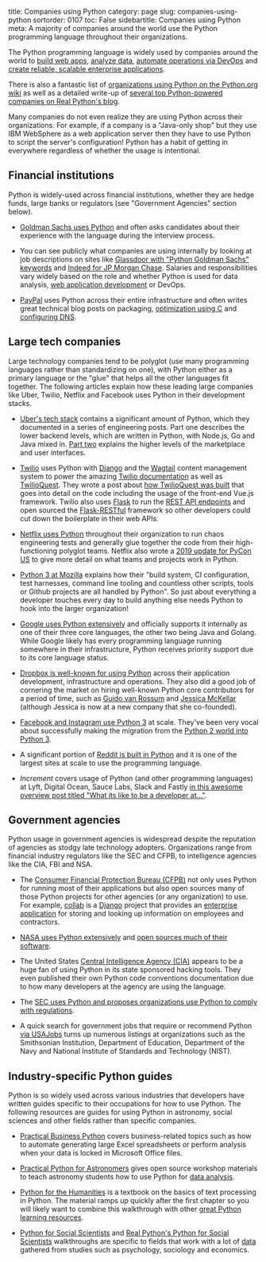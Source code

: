 title: Companies using Python
category: page
slug: companies-using-python
sortorder: 0107
toc: False
sidebartitle: Companies using Python
meta: A majority of companies around the world use the Python programming language throughout their organizations.


The Python programming language is widely used by companies around the world 
to [build web apps](/web-development.html), [analyze data](/data.html),
[automate operations via DevOps](/devops.html) and 
[create reliable, scalable enterprise applications](/enterprise-python.html).

There is also a fantastic list of 
[organizations using Python on the Python.org wiki](https://wiki.python.org/moin/OrganizationsUsingPython#Games)
as well as a detailed write-up of 
[several top Python-powered companies on Real Python's blog](https://realpython.com/world-class-companies-using-python/).

Many companies do not even realize they are using Python across their
organizations. For example, if a company is a "Java-only shop" but they
use IBM WebSphere as a web application server then they have to use
Python to script the server's configuration! Python has a habit of getting
in everywhere regardless of whether the usage is intentional.


## Financial institutions
Python is widely-used across financial institutions, whether they are
hedge funds, large banks or regulators (see "Government Agencies" section
below).

* [Goldman Sachs uses Python](https://www.quora.com/Why-does-Goldman-Sachs-ask-for-Python-language-as-a-skill-during-the-interview-for-an-analyst-role)
  and often asks candidates about their experience with the language
  during the interview process. 

* You can see publicly what companies are using internally by looking
  at job descriptions on sites like 
  [Glassdoor with "Python Goldman Sachs" keywords](https://www.glassdoor.com/Jobs/Goldman-Sachs-python-Jobs-EI_IE2800.0,13_KO14,20.htm)
  and
  [Indeed for JP Morgan Chase](https://www.indeed.com/salaries/Python-Developer-Salaries-at-JPMorgan-Chase).
  Salaries and responsibilities vary widely based on the role and whether
  Python is used for data analysis, 
  [web application development](/web-development.html) or DevOps.

* [PayPal](https://www.paypal-engineering.com/2016/09/07/python-packaging-at-paypal/)
  uses Python across their entire infrastructure and often writes great
  technical blog posts on packaging, 
  [optimization using C](https://www.paypal-engineering.com/2016/09/22/python-by-the-c-side/) 
  and [configuring DNS](https://www.paypal-engineering.com/2015/12/16/enterprise-overhaul-resolving-dns/).


## Large tech companies
Large technology companies tend to be polyglot (use many programming 
languages rather than standardizing on one), with Python either as a
primary language or the "glue" that helps all the other languages fit
together. The following articles explain how these leading large companies 
like Uber, Twilio, Netflix and Facebook uses Python in their development 
stacks.

* [Uber's tech stack](https://eng.uber.com/tech-stack-part-one/) contains
  a significant amount of Python, which they documented in a series of 
  engineering posts. Part one describes the lower backend levels, which are 
  written in Python, with Node.js, Go and Java mixed in. 
  [Part two](https://eng.uber.com/tech-stack-part-two/) explains the higher
  levels of the marketplace and user interfaces.

* [Twilio](https://www.twilio.com/) uses Python with [Django](/django.html)
  and the [Wagtail](https://wagtail.io/) content management system to power
  the amazing [Twilio documentation](https://www.twilio.com/) as well as
  [TwilioQuest](https://www.twilio.com/quest). They wrote a post about
  [how TwilioQuest was built](https://www.twilio.com/blog/2017/11/building-twilioquest-with-twilio-sync-django-and-vue-js.html) 
  that goes into detail on the code including the usage of the front-end 
  Vue.js framework. Twilio also uses [Flask](/flask.html) to run the 
  [REST API endpoints](https://www.twilio.com/docs/usage/api) and open sourced
  the [Flask-RESTful](https://github.com/flask-restful/flask-restful) 
  framework so other developers could cut down the boilerplate in their
  web APIs.

* [Netflix uses Python](https://talkpython.fm/episodes/show/16/python-at-netflix) 
  throughout their organization to run chaos engineering tests and generally
  glue together the code from their high-functioning polyglot teams. Netflix
  also wrote a 
  [2019 update for PyCon US](https://medium.com/netflix-techblog/python-at-netflix-bba45dae649e)
  to give more detail on what teams and projects work in Python.

* [Python 3 at Mozilla](https://ahal.ca/blog/2019/python-3-at-mozilla/)
  explains how their "build system, CI configuration, test harnesses, 
  command line tooling and countless other scripts, tools or Github projects 
  are all handled by Python". So just about everything a developer touches
  every day to build anything else needs Python to hook into the larger
  organization!

* [Google uses Python extensively](https://stackoverflow.com/questions/2560310/heavy-usage-of-python-at-google)
  and officially supports it internally as one of their three core languages,
  the other two being Java and Golang. While Google likely has every 
  programming language running somewhere in their infrastructure, Python 
  receives priority support due to its core language status.

* [Dropbox is well-known for using Python](https://techcrunch.com/2013/07/11/how-did-dropbox-scale-to-175m-users-a-former-engineer-details-the-early-days/)
  across their application development, infrastructure and operations. They
  also did a good job of cornering the market on hiring well-known Python 
  core contributors for a period of time, such as 
  [Guido van Rossum](https://blogs.dropbox.com/tech/2012/12/welcome-guido/) 
  and 
  [Jessica McKellar](https://opensource.com/business/16/7/red-hat-women-open-source-award-winner-jessica-mckellar) 
  (although Jessica is now at a new company that she co-founded). 

* [Facebook and Instagram use Python 3](https://thenewstack.io/instagram-makes-smooth-move-python-3/)
  at scale. They've been very vocal about successfully making the migration 
  from the [Python 2 world into Python 3](/python-2-or-3.html).

* A significant portion of [Reddit is built in Python](https://github.com/reddit?language=python)
  and it is one of the largest sites at scale to use the programming language.

* *Increment* covers usage of Python (and other programming languages) at
  Lyft, Digital Ocean, Sauce Labs, Slack and Fastly 
  [in this awesome overview post titled "What its like to be a developer at..."](https://increment.com/development/what-its-like-to-be-a-developer-at/).


## Government agencies
Python usage in government agencies is widespread despite the reputation of
agencies as stodgy late technology adopters. Organizations range from 
financial industry regulators like the SEC and CFPB, to intelligence agencies
like the CIA, FBI and NSA.

* The [Consumer Financial Protection Bureau (CFPB)](https://github.com/cfpb) 
  not only uses Python for running most of their applications but also open 
  sources many of those Python projects for other agencies (or any 
  organization) to use. For example, [collab](https://github.com/cfpb/collab)
  is a [Django](/django.html) project that provides an 
  [enterprise application](/enterprise-python.html) for storing and looking 
  up information on employees and contractors.

* [NASA uses Python extensively](https://www.python.org/about/success/usa/)
  and [open sources much of their software](https://code.nasa.gov/).

* The United States 
  [Central Intelligence Agency (CIA)](https://www.reddit.com/r/Python/comments/5y2boe/cia_uses_python_a_lot/)
  appears to be a huge fan of using Python in its state sponsored hacking 
  tools. They even published their own Python code conventions 
  documentation due to how many developers at the agency are using the
  language.

* The 
  [SEC uses Python and proposes organizations use Python to comply with regulations](http://jsdelfino.blogspot.com/2010/05/security-exchange-commission-python.html).

* A quick search for government jobs that require or recommend Python 
  [via USAJobs](https://www.usajobs.gov/Search/Results?k=python)
  turns up numerous listings at organizations such as the Smithsonian
  Institution, Department of Education, Department of the Navy and 
  National Institute of Standards and Technology (NIST).


## Industry-specific Python guides
Python is so widely used across various industries that developers have
written guides specific to their occupations for how to use Python. The
following resources are guides for using Python in astronomy, social
sciences and other fields rather than specific companies.

* [Practical Business Python](http://pbpython.com/) covers business-related
  topics such as how to automate generating large Excel spreadsheets or 
  perform analysis when your data is locked in Microsoft Office files.

* [Practical Python for Astronomers](https://python4astronomers.github.io/)
  gives open source workshop materials to teach astronomy students how to
  use Python for [data analysis](/data-analysis.html).

* [Python for the Humanities](http://fbkarsdorp.github.io/python-course/) is a
  textbook on the basics of text processing in Python. The material ramps 
  up quickly after the first chapter so you will likely want to combine 
  this walkthrough with other 
  [great Python learning resources](/best-python-resources.html).

* [Python for Social Scientists](http://www-rohan.sdsu.edu/~gawron/python_for_ss/)
  and 
  [Real Python's Python for Social Scientists](https://realpython.com/python-for-social-scientists/)
  walkthroughs are specific to fields that work with a lot of 
  [data](/data.html) gathered from studies such as psychology, sociology
  and economics.
